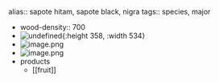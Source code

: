 alias:: sapote hitam, sapote black, nigra
tags:: species, major

- wood-density:: 700
- ![undefined](https://peach-geographical-bat-397.mypinata.cloud/ipfs/QmUh8aHEmRoBjmLgREgBo23Rc26zXmRPvGBxudR4Wi72J6){:height 358, :width 534}
- ![image.png](https://peach-geographical-bat-397.mypinata.cloud/ipfs/QmS8S3ZCpVGnVXspmj6qYaHfs9m8ssxuoV13MSmLuzVgpP)
- ![image.png](https://peach-geographical-bat-397.mypinata.cloud/ipfs/QmPHtFeqP9KYxXtB6b5tiX3t5zE73836VX1wNMvoaUSqHW)
- products
	- [[fruit]]